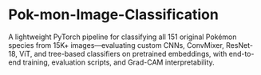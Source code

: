 # Pok-mon-Image-Classification
A lightweight PyTorch pipeline for classifying all 151 original Pokémon species from 15K+ images—evaluating custom CNNs, ConvMixer, ResNet-18, ViT, and tree-based classifiers on pretrained embeddings, with end-to-end training, evaluation scripts, and Grad-CAM interpretability.
